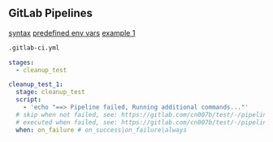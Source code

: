 GitLab Pipelines
-

[syntax](https://docs.gitlab.com/ee/ci/yaml/index.html)
[predefined env vars](https://docs.gitlab.com/ee/ci/variables/predefined_variables.html)
[example 1](https://gitlab.com/cn007b/test/-/blob/main/.gitlab-ci.yml)

````sh
.gitlab-ci.yml
````

````yaml
stages:
  - cleanup_test

cleanup_test_1:
  stage: cleanup_test
  script:
    - 'echo "==> Pipeline failed, Running additional commands..."'
  # skip when not failed, see: https://gitlab.com/cn007b/test/-/pipelines/1126850785
  # executed when failed, see: https://gitlab.com/cn007b/test/-/pipelines/1126851796
  when: on_failure # on_success|on_failure|always
````
